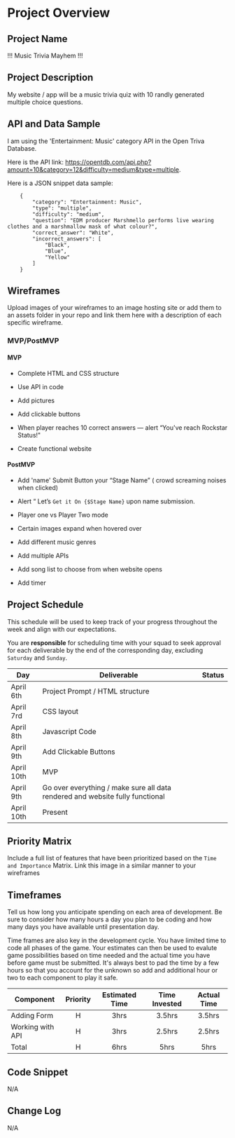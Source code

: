 # Project Overview


## Project Name

!!! Music Trivia Mayhem !!!

## Project Description

My website / app will be a music trivia quiz with 10 randly generated multiple choice questions.

## API and Data Sample

I am using the 'Entertainment: Music' category API in the Open Triva Database.  

Here is the API link: https://opentdb.com/api.php?amount=10&category=12&difficulty=medium&type=multiple.  

Here is a JSON snippet data sample:
       
        {
            "category": "Entertainment: Music",
            "type": "multiple",
            "difficulty": "medium",
            "question": "EDM producer Marshmello performs live wearing clothes and a marshmallow mask of what colour?",
            "correct_answer": "White",
            "incorrect_answers": [
                "Black", 
                "Blue",
                "Yellow"
            ]
        }

## Wireframes

Upload images of your wireframes to an image hosting site or add them to an assets folder in your repo and link them here with a description of each specific wireframe.

### MVP/PostMVP


#### MVP 


- Complete HTML and CSS structure

- Use API in code

- Add pictures

- Add clickable buttons

- When player reaches 10 correct answers — alert “You've reach Rockstar Status!"

- Create functional website


#### PostMVP 

- Add 'name' Submit Button your “Stage Name” ( crowd screaming noises when clicked)

- Alert “ Let’s `Get it On {$Stage Name}` upon name submission.

- Player one vs Player Two mode

- Certain images expand when hovered over

- Add different music genres 

- Add multiple APIs

- Add song list to choose from when website opens

- Add timer


## Project Schedule

This schedule will be used to keep track of your progress throughout the week and align with our expectations.  

You are **responsible** for scheduling time with your squad to seek approval for each deliverable by the end of the corresponding day, excluding `Saturday` and `Sunday`.

|  Day | Deliverable | Status
|---|---| ---|
|April 6th| Project Prompt / HTML structure | 
|April 7rd| CSS layout  
|April 8th| Javascript Code
|April 9th| Add Clickable Buttons 
|April 10th| MVP | 
|April 9th| Go over everything / make sure all data rendered and website fully functional | 
|April 10th| Present | 

## Priority Matrix

Include a full list of features that have been prioritized based on the `Time and Importance` Matrix.  Link this image in a similar manner to your wireframes

## Timeframes

Tell us how long you anticipate spending on each area of development. Be sure to consider how many hours a day you plan to be coding and how many days you have available until presentation day.

Time frames are also key in the development cycle.  You have limited time to code all phases of the game.  Your estimates can then be used to evalute game possibilities based on time needed and the actual time you have before game must be submitted. It's always best to pad the time by a few hours so that you account for the unknown so add and additional hour or two to each component to play it safe.

| Component | Priority | Estimated Time | Time Invested | Actual Time |
| --- | :---: |  :---: | :---: | :---: |
| Adding Form | H | 3hrs| 3.5hrs | 3.5hrs |
| Working with API | H | 3hrs| 2.5hrs | 2.5hrs |
| Total | H | 6hrs| 5hrs | 5hrs |

## Code Snippet

N/A

## Change Log
 
 N/A
